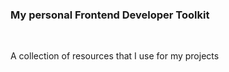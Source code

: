 <h3>My personal Frontend Developer Toolkit</h3> <br>
<p>A collection of resources that I use for my projects</p>
